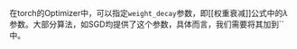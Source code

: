 在torch的Optimizer中，可以指定`weight_decay`参数，即[[权重衰减]]公式中的$\lambda$参数。大部分算法，如SGD均提供了这个参数，具体而言，我们需要将其加到``中。